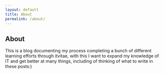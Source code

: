 ```yaml
---
layout: default
title: About
permalink: /about/
---
```



## About 


This is a blog documenting my process completing a bunch of different learning efforts 
through itvitae, with this I want to expand my knowledge of IT and get better at many 
things, including of thinking of what to write in these posts:)
